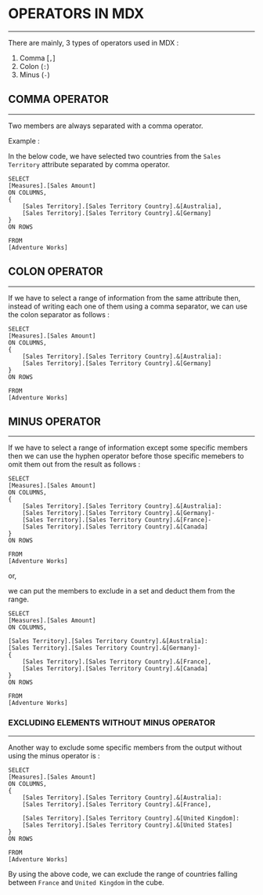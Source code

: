 # OPERATORS IN MDX
---
There are mainly, 3 types of operators used in MDX :

1. Comma [`,`]
1. Colon (`:`)
1. Minus (`-`)

## COMMA OPERATOR
---
Two members are always separated with a comma operator.

Example :

In the below code, we have selected two countries from the `Sales Territory` attribute separated by comma operator.

```mdx
SELECT
[Measures].[Sales Amount]
ON COLUMNS,
{
	[Sales Territory].[Sales Territory Country].&[Australia],
	[Sales Territory].[Sales Territory Country].&[Germany]
}
ON ROWS

FROM
[Adventure Works]
```
## COLON OPERATOR
---
If we have to select a range of information from the same attribute then, instead of writing each one of them using a comma separator, we can use the colon separator as follows :

```mdx
SELECT
[Measures].[Sales Amount]
ON COLUMNS,
{
	[Sales Territory].[Sales Territory Country].&[Australia]:
	[Sales Territory].[Sales Territory Country].&[Germany]
}
ON ROWS

FROM
[Adventure Works]
```
## MINUS OPERATOR
---
If we have to select a range of information except some specific members then we can use the hyphen operator before those specific memebers to omit them out from the result as follows :

```mdx
SELECT
[Measures].[Sales Amount]
ON COLUMNS,
{
	[Sales Territory].[Sales Territory Country].&[Australia]:
	[Sales Territory].[Sales Territory Country].&[Germany]-
	[Sales Territory].[Sales Territory Country].&[France]-
	[Sales Territory].[Sales Territory Country].&[Canada]
}
ON ROWS

FROM
[Adventure Works]
```
or,

we can put the members to exclude in a set and deduct them from the range.

```mdx
SELECT
[Measures].[Sales Amount]
ON COLUMNS,

[Sales Territory].[Sales Territory Country].&[Australia]:
[Sales Territory].[Sales Territory Country].&[Germany]-
{
	[Sales Territory].[Sales Territory Country].&[France],
	[Sales Territory].[Sales Territory Country].&[Canada]
}
ON ROWS

FROM
[Adventure Works]
```
### EXCLUDING ELEMENTS WITHOUT MINUS OPERATOR
---

Another way to exclude some specific members from the output without using the minus operator is :

```mdx
SELECT
[Measures].[Sales Amount]
ON COLUMNS,
{
	[Sales Territory].[Sales Territory Country].&[Australia]:
	[Sales Territory].[Sales Territory Country].&[France],

	[Sales Territory].[Sales Territory Country].&[United Kingdom]:
	[Sales Territory].[Sales Territory Country].&[United States]
}
ON ROWS

FROM
[Adventure Works]
```
By using the above code, we can exclude the range of countries falling between `France` and `United Kingdom` in the cube.